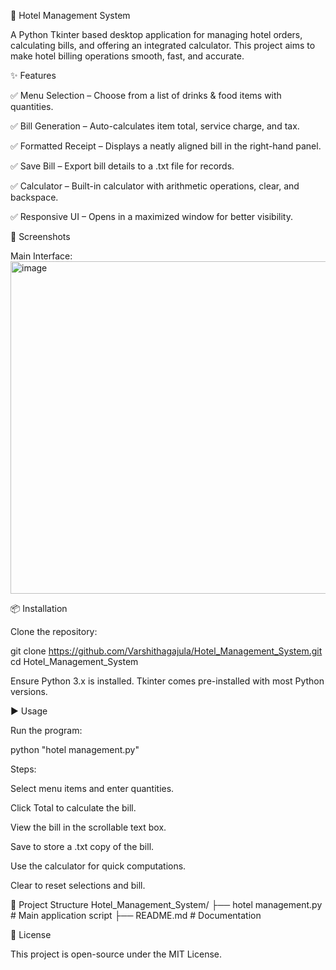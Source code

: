 🏨 Hotel Management System

A Python Tkinter based desktop application for managing hotel orders, calculating bills, and offering an integrated calculator.
This project aims to make hotel billing operations smooth, fast, and accurate.

✨ Features

✅ Menu Selection – Choose from a list of drinks & food items with quantities.

✅ Bill Generation – Auto-calculates item total, service charge, and tax.

✅ Formatted Receipt – Displays a neatly aligned bill in the right-hand panel.

✅ Save Bill – Export bill details to a .txt file for records.

✅ Calculator – Built-in calculator with arithmetic operations, clear, and backspace.

✅ Responsive UI – Opens in a maximized window for better visibility.

📸 Screenshots

Main Interface:
<img width="931" height="532" alt="image" src="https://github.com/user-attachments/assets/effd91cd-1935-45ea-9f54-eab40fa39d26" />

📦 Installation

Clone the repository:

git clone https://github.com/Varshithagajula/Hotel_Management_System.git
cd Hotel_Management_System


Ensure Python 3.x is installed.
Tkinter comes pre-installed with most Python versions.

▶️ Usage

Run the program:

python "hotel management.py"

Steps:

Select menu items and enter quantities.

Click Total to calculate the bill.

View the bill in the scrollable text box.

Save to store a .txt copy of the bill.

Use the calculator for quick computations.

Clear to reset selections and bill.

📂 Project Structure
Hotel_Management_System/
├── hotel management.py   # Main application script
├── README.md              # Documentation

📜 License

This project is open-source under the MIT License.
